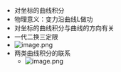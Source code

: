 - 对坐标的曲线积分
- 物理意义：变力沿曲线L做功
- 对坐标的曲线积分与曲线的方向有关
- 一代二换三定限
- ![image.png](https://obsidian-1326430649.cos.ap-chongqing.myqcloud.com/pic/202405201232739.png)
- 两类曲线积分的联系
	- ![image.png](https://obsidian-1326430649.cos.ap-chongqing.myqcloud.com/pic/202405201235281.png)